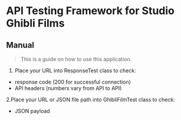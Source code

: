 # API Testing Framework for Studio Ghibli Films

## Manual

> This is a guide on how to use this application.

1. Place your URL into ResponseTest class to check:

- response code (200 for successful connection)
- API headers (numbers vary from API to API)

2.Place your URL or JSON file path into GhibliFilmTest class to check:

- JSON payload 

